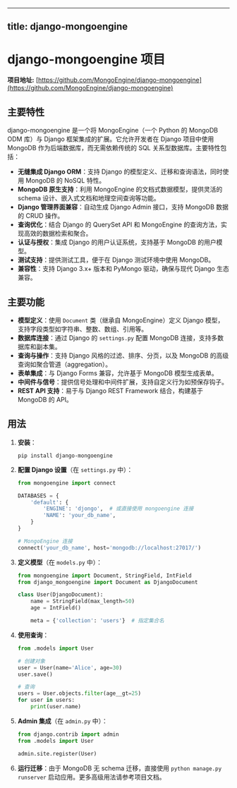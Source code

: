 
---
title: django-mongoengine
---

# django-mongoengine 项目

**项目地址:** [https://github.com/MongoEngine/django-mongoengine](https://github.com/MongoEngine/django-mongoengine)

## 主要特性
django-mongoengine 是一个将 MongoEngine（一个 Python 的 MongoDB ODM 库）与 Django 框架集成的扩展。它允许开发者在 Django 项目中使用 MongoDB 作为后端数据库，而无需依赖传统的 SQL 关系型数据库。主要特性包括：

- **无缝集成 Django ORM**：支持 Django 的模型定义、迁移和查询语法，同时使用 MongoDB 的 NoSQL 特性。
- **MongoDB 原生支持**：利用 MongoEngine 的文档式数据模型，提供灵活的 schema 设计、嵌入式文档和地理空间查询等功能。
- **Django 管理界面兼容**：自动生成 Django Admin 接口，支持 MongoDB 数据的 CRUD 操作。
- **查询优化**：结合 Django 的 QuerySet API 和 MongoEngine 的查询方法，实现高效的数据检索和聚合。
- **认证与授权**：集成 Django 的用户认证系统，支持基于 MongoDB 的用户模型。
- **测试支持**：提供测试工具，便于在 Django 测试环境中使用 MongoDB。
- **兼容性**：支持 Django 3.x+ 版本和 PyMongo 驱动，确保与现代 Django 生态兼容。

## 主要功能
- **模型定义**：使用 `Document` 类（继承自 MongoEngine）定义 Django 模型，支持字段类型如字符串、整数、数组、引用等。
- **数据库连接**：通过 Django 的 `settings.py` 配置 MongoDB 连接，支持多数据库和副本集。
- **查询与操作**：支持 Django 风格的过滤、排序、分页，以及 MongoDB 的高级查询如聚合管道（aggregation）。
- **表单集成**：与 Django Forms 兼容，允许基于 MongoDB 模型生成表单。
- **中间件与信号**：提供信号处理和中间件扩展，支持自定义行为如预保存钩子。
- **REST API 支持**：易于与 Django REST Framework 结合，构建基于 MongoDB 的 API。

## 用法
1. **安装**：
   ```
   pip install django-mongoengine
   ```

2. **配置 Django 设置**（在 `settings.py` 中）：
   ```python
   from mongoengine import connect

   DATABASES = {
       'default': {
           'ENGINE': 'djongo',  # 或直接使用 mongoengine 连接
           'NAME': 'your_db_name',
       }
   }

   # MongoEngine 连接
   connect('your_db_name', host='mongodb://localhost:27017/')
   ```

3. **定义模型**（在 `models.py` 中）：
   ```python
   from mongoengine import Document, StringField, IntField
   from django_mongoengine import Document as DjangoDocument

   class User(DjangoDocument):
       name = StringField(max_length=50)
       age = IntField()

       meta = {'collection': 'users'}  # 指定集合名
   ```

4. **使用查询**：
   ```python
   from .models import User

   # 创建对象
   user = User(name='Alice', age=30)
   user.save()

   # 查询
   users = User.objects.filter(age__gt=25)
   for user in users:
       print(user.name)
   ```

5. **Admin 集成**（在 `admin.py` 中）：
   ```python
   from django.contrib import admin
   from .models import User

   admin.site.register(User)
   ```

6. **运行迁移**：由于 MongoDB 无 schema 迁移，直接使用 `python manage.py runserver` 启动应用。更多高级用法请参考项目文档。